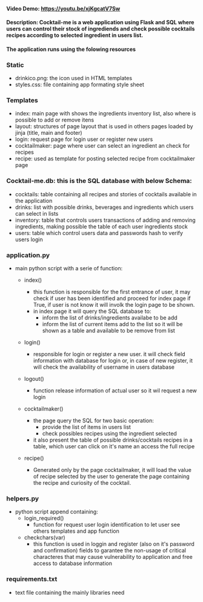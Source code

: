 #### Video Demo:  <https://youtu.be/xjKgcatV7Sw>
#### Description: Cocktail-me is a web application using Flask and SQL where users can control their stock of ingrediends and check possible cocktails recipes according to selected ingredient in users list.

#### The application runs using the folowing resources
  ### Static
  - drinkico.png: the icon used in HTML templates
  - styles.css: file containing app formating style sheet

  ### Templates
  - index: main page with shows the ingredients inventory list, also where is possible to add or remove itens
  - layout: structures of page layout that is used in others pages loaded by jinja (title, main and footer)
  - login: request page for login user or register new users
  - cocktailmaker: page where user can select an ingredient an check for recipes
  - recipe: used as template for posting selected recipe from cocktailmaker page

  ### Cocktail-me.db: this is the SQL database with below Schema:
  - cocktails: table containing all recipes and stories of cocktails available in the application
  - drinks: list with possible drinks, beverages and ingredients which users can select in lists
  - inventory: table that controls users transactions of adding and removing ingredients, making possible the table of each user ingredients stock
  - users: table which control users data and passwords hash to verify users login

  ### application.py
  - main python script with a serie of function:
    - index()
      - this function is responsible for the first entrance of user, it may check if user has been identified and proceed for index page if True, if user is not know it will involk the login page to be shown.
      - in index page it will query the SQL database to:
        - inform the list of drinks/ingredients availabe to be add
        - inform the list of current items add to the list so it will be shown as a table and available to be remove from list

    - login()
      - responsible for login or register a new user. it will check field information with database for login or, in case of new register, it will check the availability of username in users database

    - logout()
      - function release information of actual user so it wil request a new login

    - cocktailmaker()
      - the page query the SQL for two basic operation:
        - provide the list of items in users list
        - check possibles recipes using the ingredient selected
      - it also present the table of possible drinks/cocktails recipes in a table, which user can click on it's name an access the full recipe

    - recipe()
      - Generated only by the page cocktailmaker, it will load the value of recipe selected by the user to generate the page containing the recipe and curiosity of the cocktail.

  ### helpers.py
  - python script append containing:
    - login_required()
      - function for request user login identification to let user see others templates and app function
    - checkchars(var)
      - this function is used in loggin and register (also on it's password and confirmation) fields to garantee the non-usage of critical characteres that may cause vulnerability to application and free access to database information

  ### requirements.txt
  - text file containing the mainly libraries need